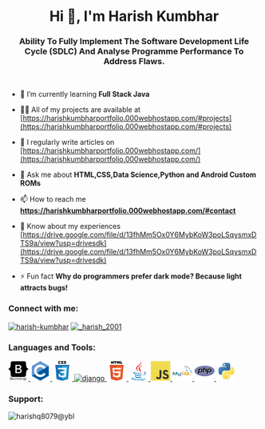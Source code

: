<h1 align="center">Hi 👋, I'm Harish Kumbhar</h1>
<h3 align="center">Ability To Fully Implement The Software Development Life Cycle (SDLC) And Analyse Programme Performance To Address Flaws.</h3>
<center>
<img style="align-item:center" src="https://i.chzbgr.com/full/9195092480/h7D7C3065/expression-we-find-the-bug-we-fix-the-bug-now-we-have-twobugs-now-we-have-three-bugs-imgflipcom" alt="" srcset=""> 
</center>
<!-- <img src="https://im3.ezgif.com/tmp/ezgif-3-41bc868ec7.gif" alt="" srcset="">  -->

- 🌱 I’m currently learning **Full Stack Java**

- 👨‍💻 All of my projects are available at [https://harishkumbharportfolio.000webhostapp.com/#projects](https://harishkumbharportfolio.000webhostapp.com/#projects)

- 📝 I regularly write articles on [https://harishkumbharportfolio.000webhostapp.com/](https://harishkumbharportfolio.000webhostapp.com/)

- 💬 Ask me about **HTML,CSS,Data Science,Python and Android Custom ROMs**

- 📫 How to reach me **https://harishkumbharportfolio.000webhostapp.com/#contact**

- 📄 Know about my experiences [https://drive.google.com/file/d/13fhMm5Ox0Y6MybKoW3poLSqysmxDTS9a/view?usp=drivesdk](https://drive.google.com/file/d/13fhMm5Ox0Y6MybKoW3poLSqysmxDTS9a/view?usp=drivesdk)

- ⚡ Fun fact **Why do programmers prefer dark mode? Because light attracts bugs!**

<h3 align="left">Connect with me:</h3>
<p align="left">
<a href="https://linkedin.com/in/harish-kumbhar" target="blank"><img align="center" src="https://raw.githubusercontent.com/rahuldkjain/github-profile-readme-generator/master/src/images/icons/Social/linked-in-alt.svg" alt="harish-kumbhar" height="30" width="40" /></a>
<a href="https://instagram.com/_harish_2001" target="blank"><img align="center" src="https://raw.githubusercontent.com/rahuldkjain/github-profile-readme-generator/master/src/images/icons/Social/instagram.svg" alt="_harish_2001" height="30" width="40" /></a>
</p>

<h3 align="left">Languages and Tools:</h3>
<p align="left"> <a href="https://getbootstrap.com" target="_blank" rel="noreferrer"> <img src="https://raw.githubusercontent.com/devicons/devicon/master/icons/bootstrap/bootstrap-plain-wordmark.svg" alt="bootstrap" width="40" height="40"/> </a> <a href="https://www.cprogramming.com/" target="_blank" rel="noreferrer"> <img src="https://raw.githubusercontent.com/devicons/devicon/master/icons/c/c-original.svg" alt="c" width="40" height="40"/> </a> <a href="https://www.w3schools.com/css/" target="_blank" rel="noreferrer"> <img src="https://raw.githubusercontent.com/devicons/devicon/master/icons/css3/css3-original-wordmark.svg" alt="css3" width="40" height="40"/> </a> <a href="https://www.djangoproject.com/" target="_blank" rel="noreferrer"> <img src="https://cdn.worldvectorlogo.com/logos/django.svg" alt="django" width="40" height="40"/> </a> <a href="https://www.w3.org/html/" target="_blank" rel="noreferrer"> <img src="https://raw.githubusercontent.com/devicons/devicon/master/icons/html5/html5-original-wordmark.svg" alt="html5" width="40" height="40"/> </a> <a href="https://www.java.com" target="_blank" rel="noreferrer"> <img src="https://raw.githubusercontent.com/devicons/devicon/master/icons/java/java-original.svg" alt="java" width="40" height="40"/> </a> <a href="https://developer.mozilla.org/en-US/docs/Web/JavaScript" target="_blank" rel="noreferrer"> <img src="https://raw.githubusercontent.com/devicons/devicon/master/icons/javascript/javascript-original.svg" alt="javascript" width="40" height="40"/> </a> <a href="https://www.mysql.com/" target="_blank" rel="noreferrer"> <img src="https://raw.githubusercontent.com/devicons/devicon/master/icons/mysql/mysql-original-wordmark.svg" alt="mysql" width="40" height="40"/> </a> <a href="https://www.php.net" target="_blank" rel="noreferrer"> <img src="https://raw.githubusercontent.com/devicons/devicon/master/icons/php/php-original.svg" alt="php" width="40" height="40"/> </a> <a href="https://www.python.org" target="_blank" rel="noreferrer"> <img src="https://raw.githubusercontent.com/devicons/devicon/master/icons/python/python-original.svg" alt="python" width="40" height="40"/> </a> </p>

<h3 align="left">Support:</h3>
<p><a href="https://www.buymeacoffee.com/harishq8079@ybl"> <img align="left" src="https://cdn.buymeacoffee.com/buttons/v2/default-yellow.png" height="50" width="210" alt="harishq8079@ybl" /></a></p><br><br>
